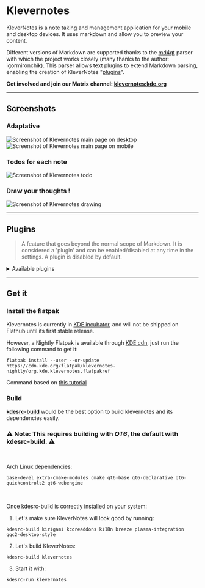 <!--
    SPDX-License-Identifier: GPL-2.0-or-later
    SPDX-FileCopyrightText: 2022 Louis Schul <schul9louis@gmail.com>
-->

# Klevernotes 

KleverNotes is a note taking and management application for your mobile and desktop devices. It uses markdown and allow you to preview your content. 

Different versions of Markdown are supported thanks to the [md4qt](https://github.com/igormironchik/md4qt) parser with which the project works closely (many thanks to the author: igormironchik).
This parser allows text plugins to extend Markdown parsing, enabling the creation of KleverNotes "[plugins](https://invent.kde.org/office/klevernotes#plugins)". 

**Get involved and join our Matrix channel: [klevernotes:kde.org](https://matrix.to/#/#klevernotes:kde.org)**

___

## Screenshots

### Adaptative
![Screenshot of Klevernotes main page on desktop](https://cdn.kde.org/screenshots/klevernotes/main_note_desktop.png)
![Screenshot of Klevernotes main page on mobile](https://cdn.kde.org/screenshots/klevernotes/main_note_mobile.png)
### Todos for each note
![Screenshot of Klevernotes todo](https://cdn.kde.org/screenshots/klevernotes//todo_desktop.png)
### Draw your thoughts ! 
![Screenshot of  Klevernotes drawing](https://cdn.kde.org/screenshots/klevernotes//painting.png)

___

## Plugins
> A feature that goes beyond the normal scope of Markdown. 
> It is considered a 'plugin' and can be enabled/disabled at any time in the settings.
> A plugin is disabled by default.

<details><summary>Available plugins</summary>

### Note linking
Link your notes together. You can even link them to a specific header !

Use the following syntax to do so : 

`[[ Category/Group/Note:# header | displayed name ]]`

### Syntax highlighting
Highlight your blocks of code !

Use the following syntax to do so : 
```
    ```<lang>
        code goes here
    ```
```
Replace `<lang>` with the desired language :smile:

#### Supported highlighter:
- [KSyntaxHighlighter](https://invent.kde.org/frameworks/syntax-highlighting) 
- [Chroma](https://github.com/alecthomas/chroma)
- [Pygments](https://pygments.org/)

### Quick emoji
Quickly add emojis to your text !

Use the following syntax to do so :

`:emoji_name:`

You can also choose your preferred tone for the emoji. If a colored variant of the emoji is available, your preferred tone will be used by default.

### PlantUML
Create diagram with PlantUML.

Use the following syntax to do so :
```
    ```puml
    <PlantUML syntax>
    ```
```
or
```
    ```plantuml
    <PlantUML syntax>
    ```
```

[More info about PlantUML](https://plantuml.com/)

</details>

___

## Get it

### Install the flatpak
Klevernotes is currently in [KDE incubator](https://community.kde.org/Incubator), and will not be shipped on Flathub until its first stable release. 

However, a Nightly Flatpak is available through [KDE cdn](https://cdn.kde.org/flatpak/klevernotes-nightly/), just run the following command to get it:
```
flatpak install --user --or-update https://cdn.kde.org/flatpak/klevernotes-nightly/org.kde.klevernotes.flatpakref
```

Command based on [this tutorial](https://userbase.kde.org/Tutorials/Flatpak#Nightly_KDE_apps)
 

### Build

**[kdesrc-build](https://invent.kde.org/sdk/kdesrc-build)** would be the best option to build klevernotes and its dependencies easily.


### ⚠️  Note: This requires building with _QT6_, the default with kdesrc-build. ⚠️

<br>

Arch Linux dependencies:
```
base-devel extra-cmake-modules cmake qt6-base qt6-declarative qt6-quickcontrols2 qt6-webengine
```

<br>

Once kdesrc-build is correctly installed on your system:

1. Let's make sure KleverNotes will look good by running:
```
kdesrc-build kirigami kcoreaddons ki18n breeze plasma-integration qqc2-desktop-style
```

2. Let's build KleverNotes:
```
kdesrc-build klevernotes
```

3. Start it with:
```
kdesrc-run klevernotes
```
